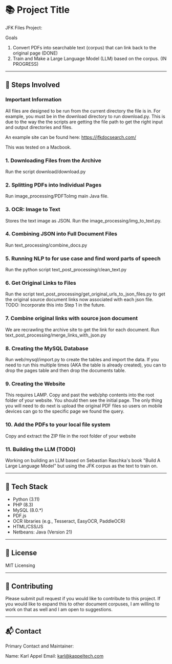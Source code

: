 # 📚 Project Title

JFK Files Project: 

Goals
1) Convert PDFs into searchable text (corpus) that can link back to the original page (DONE)
2) Train and Make a Large Language Model (LLM) based on the corpus. (IN PROGRESS)

---

## 🧩 Steps Involved


### Important Information

All files are designed to be run from the current directory the file is in. For example, you must be in the download directory to run download.py. This is due to the way the the scripts are getting the file path to get the right input and output directories and files.

An example site can be found here: https://jfkdocsearch.com/

This was tested on a Macbook.

### 1. Downloading Files from the Archive 

Run the script download/download.py

### 2. Splitting PDFs into Individual Pages 

Run image_processing/PDFToImg main Java file.

### 3. OCR: Image to Text 

Stores the text image as JSON. Run the image_processing/img_to_text.py.

### 4. Combining JSON into Full Document Files 

Run text_processing/combine_docs.py

### 5. Running NLP to for use case and find word parts of speech 

Run the python script text_post_processing/clean_text.py

### 6. Get Original Links to Files

Run the script text_post_processing/get_original_urls_to_json_files.py to get the original source document links now associated with each json file. TODO: Incorporate this into Step 1 in the future. 

### 7. Combine original links with source json document 

We are recrawling the archive site to get the link for each document. Run text_post_processing/merge_links_with_json.py

### 8. Creating the MySQL Database 

Run web/mysql/import.py to create the tables and import the data. If you need to run this multiple times (AKA the table is already created), you can to drop the pages table and then drop the documents table. 

### 9. Creating the Website 

This requires LAMP. Copy and past the web/php contents into the root folder of your website. You should then see the initial page. The only thing you will need to do next is upload the original PDF files so users on mobile devices can go to the specific page we found the query.

### 10. Add the PDFs to your local file system 

Copy and extract the ZIP file in the root folder of your website

### 11. Building the LLM (TODO) 

Working on building an LLM based on Sebastian Raschka's book "Build A Large Language Model" but using the JFK corpus as the text to train on.

---

## 🔧 Tech Stack

- Python (3.11)
- PHP (8.3)
- MySQL (8.0.*)
- PDF.js
- OCR libraries (e.g., Tesseract, EasyOCR, PaddleOCR)
- HTML/CSS/JS
- Netbeans: Java (Version 21)

---

## 📄 License

MIT Licensing

---

## 🤝 Contributing

Please submit pull request if you would like to contribute to this project. If you would like to expand this to other document corpuses, I am willing to work on that as well and I am open to suggestions. 

---

## 📬 Contact

Primary Contact and Maintainer:

Name:  Karl Appel
Email: karl@kappeltech.com

